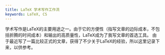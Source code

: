 ```yaml
---
title: LaTeX 学术写作工作流
keywords: LaTeX, CS
---
```

学术写作是LaTeX的主要用途之一。由于它的方便性（指写文章的边际成本，不包括折腾的时间成本）和输出的高质量性，LaTeX成为了我写文章的首选工具。
由于最近写了一篇比较正式的文章，获得了不少关于LaTeX的经验，所以这里记录下来，以供参考。

